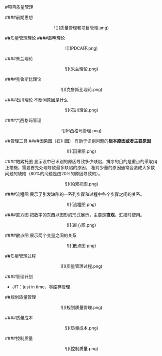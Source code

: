 #项目质量管理

####前期思想
<div align=center>
![](质量管理和项目管理.png)
</div>

##质量管理理论
####戴明理论
<div align=center>
![](PDCA环.png)
</div>

####朱兰理论
<div align=center>
![](朱兰理论.png)
</div>

####克鲁斯比理论
<div align=center>
![](克鲁斯比理论.png)
</div>

####石川理论
不断问原因是什么
<div align=center>
![](石川理论.png)
</div>

####六西格玛管理
<div align=center>
![](6西格玛管理.png)
</div>

##管理工具
####因果图（石川图）
有助于识别问题的**根本原因或者主要原因**
<div align=center>
![](因果图.png)
</div>

####帕累托图
显示没中已识别的原因导致多少缺陷，排序的目的是重点的采取纠正措施，需要首先处理导致最多缺陷的原因。
相对少量的原因通常会造成大多数问题的缺陷（80%的问题是由20%的原因导致的）。
<div align=center>
![](帕累托图.png)
</div>

####流程图
展示了引发缺陷的一系列步骤和过程中各个步骤之间的关系。
<div align=center>
![](流程图.png)
</div>

####直方图
把数字的东西以图形的形式展示，主要是**直观**，汇报时使用。
<div align=center>
![](直方图.png)
</div>

####散点图
展示两个变量之间的关系
<div align=center>
![](散点图.png)
</div>

##质量管理过程
<div align=center>
![](质量管理过程.png)
</div>

####管理计划
  * JIT：just in time，零库存管理

##规划质量管理
<div align=center>
![](规划质量管理.png)
</div>

####质量成本
<div align=center>
![](质量成本.png)
</div>


####控制质量
<div align=center>
![](控制质量.png)
</div>
